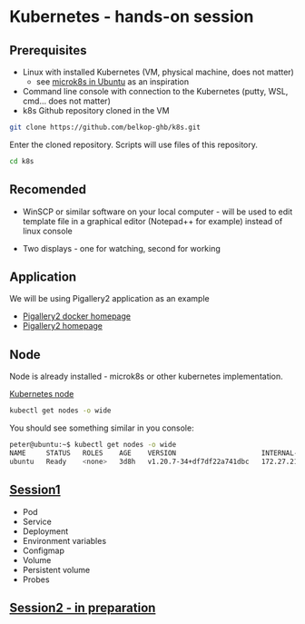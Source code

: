 # Kubernetes - hands-on session

## Prerequisites

* Linux with installed Kubernetes (VM, physical machine, does not matter)
  * see [microk8s in Ubuntu](Microk8s-in-Ubuntu-Server.docx) as an inspiration
* Command line console with connection to the Kubernetes (putty, WSL, cmd... does not matter)
* k8s Github repository cloned in the VM

```sh
git clone https://github.com/belkop-ghb/k8s.git
```

Enter the cloned repository. Scripts will use files of this repository.

```sh
cd k8s
```

## Recomended

* WinSCP or similar software on your local computer - will be used to edit template file in a graphical editor (Notepad++ for example) instead of linux console

* Two displays - one for watching, second for working

## Application

We will be using Pigallery2 application as an example

* [Pigallery2 docker homepage](https://hub.docker.com/r/bpatrik/pigallery2 "Pigallery2 docker homepage")
* [Pigallery2 homepage](http://bpatrik.github.io/pigallery2/ "Pigallery2 homepage")

## Node

Node is already installed - microk8s or other kubernetes implementation.

[Kubernetes node](https://kubernetes.io/docs/concepts/architecture/nodes/ "Kubernetes node")

```sh
kubectl get nodes -o wide
```

You should see something similar in you console:

```sh
peter@ubuntu:~$ kubectl get nodes -o wide
NAME     STATUS   ROLES    AGE    VERSION                     INTERNAL-IP      EXTERNAL-IP   OS-IMAGE             KERNEL-VERSION       CONTAINER-RUNTIME
ubuntu   Ready    <none>   3d8h   v1.20.7-34+df7df22a741dbc   172.27.216.204   <none>        Ubuntu 18.04.5 LTS   4.15.0-143-generic   containerd://1.3.7
```

## [Session1](session1)

* Pod
* Service
* Deployment
* Environment variables
* Configmap
* Volume
* Persistent volume
* Probes

## [Session2 - in preparation](session2)
